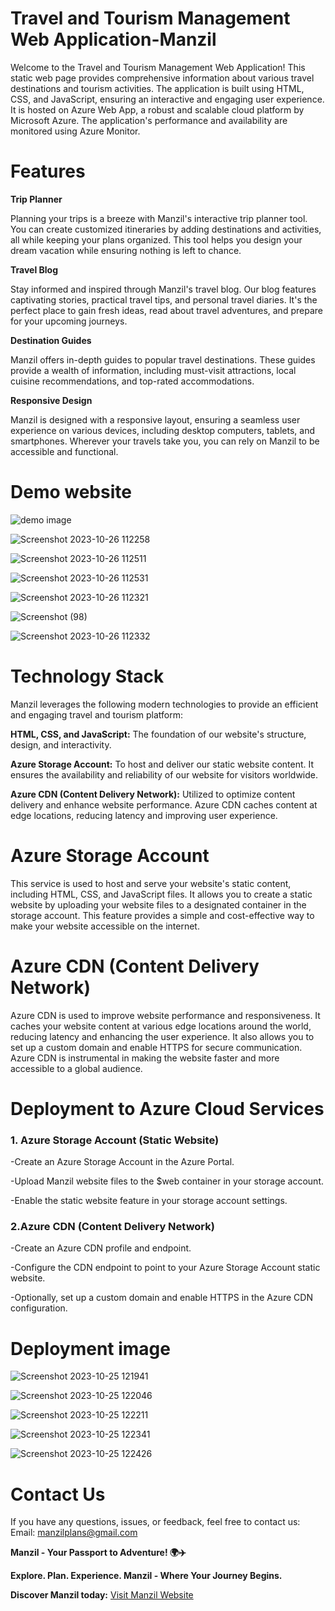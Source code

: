 # Travel and Tourism Management Web Application-Manzil

Welcome to the Travel and Tourism Management Web Application! This static web page provides comprehensive information about various travel destinations and tourism activities. The application is built using HTML, CSS, and JavaScript, ensuring an interactive and engaging user experience. It is hosted on Azure Web App, a robust and scalable cloud platform by Microsoft Azure. The application's performance and availability are monitored using Azure Monitor.

# Features

**Trip Planner**

Planning your trips is a breeze with Manzil's interactive trip planner tool. You can create customized itineraries by adding destinations and activities, all while keeping your plans organized. This tool helps you design your dream vacation while ensuring nothing is left to chance.

**Travel Blog**

Stay informed and inspired through Manzil's travel blog. Our blog features captivating stories, practical travel tips, and personal travel diaries. It's the perfect place to gain fresh ideas, read about travel adventures, and prepare for your upcoming journeys.

**Destination Guides**

Manzil offers in-depth guides to popular travel destinations. These guides provide a wealth of information, including must-visit attractions, local cuisine recommendations, and top-rated accommodations.

**Responsive Design**

Manzil is designed with a responsive layout, ensuring a seamless user experience on various devices, including desktop computers, tablets, and smartphones. Wherever your travels take you, you can rely on Manzil to be accessible and functional.

# Demo website
![demo image](https://github.com/Keerthana-V-25/Manzil/assets/113752923/229d29b1-cd52-4f00-aaaa-6fa0c8c8e265) 

![Screenshot 2023-10-26 112258](https://github.com/Keerthana-V-25/Manzil/assets/113612765/0e4d3271-3a25-43d6-9370-7962ea7f0f8c)

![Screenshot 2023-10-26 112511](https://github.com/Keerthana-V-25/Manzil/assets/113612765/1fc5b79c-24cc-4b2e-bd28-0399777f7c28)

![Screenshot 2023-10-26 112531](https://github.com/Keerthana-V-25/Manzil/assets/113612765/5e008fc5-b5d0-49eb-ad9a-5bf1f2916c5b)

![Screenshot 2023-10-26 112321](https://github.com/Keerthana-V-25/Manzil/assets/113612765/6be442b0-3979-4d63-991b-6032701821cd)

![Screenshot (98)](https://github.com/Keerthana-V-25/Manzil/assets/113612765/478d3e54-e2f1-42c7-b704-9b0b016be0f4)

![Screenshot 2023-10-26 112332](https://github.com/Keerthana-V-25/Manzil/assets/113612765/a6d24335-4fbc-4715-943c-f2ab303ba7d7)

# Technology Stack

Manzil leverages the following modern technologies to provide an efficient and engaging travel and tourism platform:

**HTML, CSS, and JavaScript:** The foundation of our website's structure, design, and interactivity.

**Azure Storage Account:** To host and deliver our static website content. It ensures the availability and reliability of our website for visitors worldwide.

**Azure CDN (Content Delivery Network):** Utilized to optimize content delivery and enhance website performance. Azure CDN caches content at edge locations, reducing latency and improving user experience.

# Azure Storage Account
This service is used to host and serve your website's static content, including HTML, CSS, and JavaScript files. It allows you to create a static website by uploading your website files to a designated container in the storage account. This feature provides a simple and cost-effective way to make your website accessible on the internet.

# Azure CDN (Content Delivery Network)
Azure CDN is used to improve website performance and responsiveness. It caches your website content at various edge locations around the world, reducing latency and enhancing the user experience. It also allows you to set up a custom domain and enable HTTPS for secure communication. Azure CDN is instrumental in making the website faster and more accessible to a global audience.

# Deployment to Azure Cloud Services

### 1. Azure Storage Account (Static Website)

-Create an Azure Storage Account in the Azure Portal.

-Upload Manzil website files to the $web container in your storage account.

-Enable the static website feature in your storage account settings.

### 2.Azure CDN (Content Delivery Network)

-Create an Azure CDN profile and endpoint.

-Configure the CDN endpoint to point to your Azure Storage Account static website.

-Optionally, set up a custom domain and enable HTTPS in the Azure CDN configuration.


# Deployment image 

![Screenshot 2023-10-25 121941](https://github.com/Keerthana-V-25/Manzil/assets/113752923/34ec7480-f562-4e2d-a15e-639e5699c24d)

![Screenshot 2023-10-25 122046](https://github.com/Keerthana-V-25/Manzil/assets/113612765/e8a42b50-8c9d-40df-b0cb-1d53b7a01147)

![Screenshot 2023-10-25 122211](https://github.com/Keerthana-V-25/Manzil/assets/113612765/3a1b93c8-5f25-4092-ab48-5b857dd9d7e4)

![Screenshot 2023-10-25 122341](https://github.com/Keerthana-V-25/Manzil/assets/113612765/0fbf4d30-0cb9-4964-ada5-ee095cc268ac)

![Screenshot 2023-10-25 122426](https://github.com/Keerthana-V-25/Manzil/assets/113612765/9998f722-204c-446e-85b6-22c5491d685b)


# Contact Us
If you have any questions, issues, or feedback, feel free to contact us:
Email: manzilplans@gmail.com

**Manzil - Your Passport to Adventure! 🌍✈️**

**Explore. Plan. Experience. Manzil - Where Your Journey Begins.**

**Discover Manzil today:**    [Visit Manzil Website](https://www.example.com/manzil)
